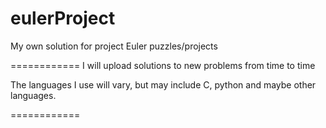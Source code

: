 eulerProject
============

My own solution for project Euler puzzles/projects

============
I will upload solutions to new problems from time to time
 
The languages I use will vary, but may include C, python and maybe other languages.

============

